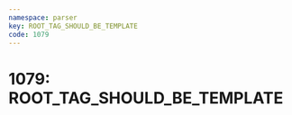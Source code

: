 ```yaml
---
namespace: parser
key: ROOT_TAG_SHOULD_BE_TEMPLATE
code: 1079
---
```


# 1079: ROOT_TAG_SHOULD_BE_TEMPLATE
